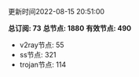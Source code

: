 更新时间2022-08-15 20:51:00

**总订阅: 73**
**总节点: 1880**
**有效节点: 490**
- v2ray节点: 55
- ss节点: 321
- trojan节点: 114
